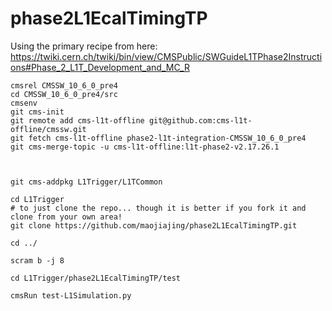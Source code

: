 # phase2L1EcalTimingTP
Using the primary recipe from here:
https://twiki.cern.ch/twiki/bin/view/CMSPublic/SWGuideL1TPhase2Instructions#Phase_2_L1T_Development_and_MC_R
```
cmsrel CMSSW_10_6_0_pre4
cd CMSSW_10_6_0_pre4/src
cmsenv
git cms-init
git remote add cms-l1t-offline git@github.com:cms-l1t-offline/cmssw.git
git fetch cms-l1t-offline phase2-l1t-integration-CMSSW_10_6_0_pre4
git cms-merge-topic -u cms-l1t-offline:l1t-phase2-v2.17.26.1



git cms-addpkg L1Trigger/L1TCommon

cd L1Trigger
# to just clone the repo... though it is better if you fork it and clone from your own area!
git clone https://github.com/maojiajing/phase2L1EcalTimingTP.git

cd ../

scram b -j 8

cd L1Trigger/phase2L1EcalTimingTP/test

cmsRun test-L1Simulation.py
```

